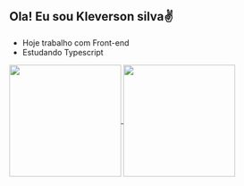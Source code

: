## Ola! Eu sou Kleverson silva✌️

- Hoje trabalho com Front-end
- Estudando Typescript

<div>  
<a href="https://github.com/kleversonsilva">
  <img height=200 align="center" src="https://github-readme-stats.vercel.app/api?username=anuraghazra" />
</a>
<a href="https://github.com/kleversonsilva">
  <img height=200 align="center" src="https://github-readme-stats.vercel.app/api/top-langs?username=anuraghazra&layout=compact&langs_count=8&card_width=320" />
</a>
</div>
